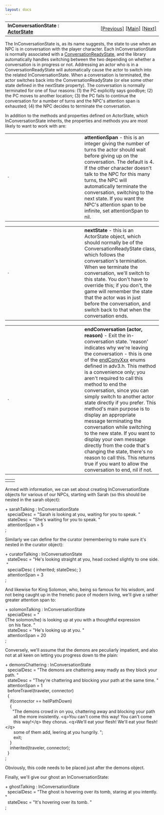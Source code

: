 ```yaml
---
layout: docs
---
```

<table width="100%" data-border="0" data-cellspacing="0"
data-cellpadding="3" data-bgcolor="#C0C0C0">
<colgroup>
<col style="width: 50%" />
<col style="width: 50%" />
</colgroup>
<tbody>
<tr>
<td style="text-align: left;"><strong>InConversationState : <a
href="overview-actorstates.html">ActorState</a><br />
</strong></td>
<td style="text-align: right;"><a
href="guidedintravelstate.html">[Previous]</a> <a
href="generalintroduction.html">[Main]</a> <a
href="conversationreadystate.html">[Next]</a></td>
</tr>
</tbody>
</table>

  
The InConversationState is, as its name suggests, the state to use when
an NPC is in conversation with the player character. Each
InConversationState is normally associated with a
[ConversationReadyState](conversationreadystate.html), and the library
automatically handles switching between the two depending on whether a
conversation is in progress or not. Addressing an actor who is in a
ConversationReadyState will automatically cause the actor to switch into
the related InConversationState. When a conversation is terminated, the
actor switches back into the ConversationReadyState (or else some other
state defined in the nextState property). The conversation is normally
terminated for one of four reasons: (1) the PC explicitly says goodbye;
(2) the PC moves to another location; (3) the PC fails to continue the
conversation for a number of turns and the NPC's attention span is
exhausted; (4) the NPC decides to terminate the conversation.  
  
In addition to the methods and properties defined on ActorState, which
InConversationState inherits, the properties and methods you are most
likely to want to work with are:  
  

<table data-border="0" data-cellpadding="0" data-cellspacing="0">
<colgroup>
<col style="width: 50%" />
<col style="width: 50%" />
</colgroup>
<tbody>
<tr data-valign="top">
<td width="14"><strong></strong>·<strong></strong></td>
<td><strong>attentionSpan</strong> - this is an integer giving the
number of turns the actor should wait before giving up on the
conversation. The default is 4. If the other character doesn't talk to
the NPC for this many turns, the NPC will automatically terminate the
conversation, switching to the next state. If you want the NPC's
attention span to be infinite, set attentionSpan to nil.  <br />
</td>
</tr>
</tbody>
</table>

<table data-border="0" data-cellpadding="0" data-cellspacing="0">
<colgroup>
<col style="width: 50%" />
<col style="width: 50%" />
</colgroup>
<tbody>
<tr data-valign="top">
<td width="14"><strong></strong>·<strong></strong></td>
<td><strong>nextState</strong> - this is an ActorState object, which
should normally be of the ConversationReadyState class, which follows
the conversation's termination. When we terminate the conversation,
we'll switch to this state. You don't have to override this; if you
don't, the game will remember the state that the actor was in just
before the conversation, and switch back to that when the conversation
ends.  <br />
</td>
</tr>
</tbody>
</table>

<table data-border="0" data-cellpadding="0" data-cellspacing="0">
<colgroup>
<col style="width: 50%" />
<col style="width: 50%" />
</colgroup>
<tbody>
<tr data-valign="top">
<td width="14"><strong></strong>·<strong></strong></td>
<td><strong>endConversation (actor, reason)</strong> - Exit the
in-conversation state. 'reason' indicates why we're leaving the
conversation - this is one of the <a
href="endconvxxxcodes.html">endConvXxx</a> enums defined in adv3.h. This
method is a convenience only; you aren't required to call this method to
end the conversation, since you can simply switch to another actor state
directly if you prefer. This method's main purpose is to display an
appropriate message terminating the conversation while switching to the
new state. If you want to display your own message directly from the
code that's changing the state, there's no reason to call this. This
returns true if you want to allow the conversation to end, nil if not.
 <br />
</td>
</tr>
</tbody>
</table>

|     |     |
|-----|-----|
|     |     |

  
Armed with information, we can set about creating InConversationState
objects for various of our NPCs, starting with Sarah (so this should be
nested in the sarah object):  
  
+ sarahTalking : InConversationState  
  specialDesc = "Sarah is looking at you, waiting for you to speak. "  
  stateDesc = "She's waiting for you to speak. "  
  attentionSpan = 5  
;  
  
Similarly we can define for the curator (remembering to make sure it's
nested in the curator object):  
  
+ curatorTalking : InConversationState  
  stateDesc = "He's looking straight at you, head cocked slightly to one side. "  
  specialDesc { inherited; stateDesc; }  
  attentionSpan = 3  
;  
  
And likewise for King Solomon, who, being so famous for his wisdom, and
not being caught up in the frenetic pace of modern living, we'll give a
rather greater attention span to:  
  
+ solomonTalking : InConversationState  
  specialDesc = "{The solomon/he} is looking up at you with a thoughtful expression  
   on his face. "  
  stateDesc = "He's looking up at you. "  
  attentionSpan = 20  
;  
  
Conversely, we'll assume that the demons are peculiarly impatient, and
also not at all keen on letting you progress down to the plain:  
  
+ demonsChattering : InConversationState  
  specialDesc = "The demons are chattering away madly as they block your path. "  
  stateDesc = "They're chattering and blocking your path at the same time. "  
  attentionSpan = 1  
  beforeTravel(traveler, connector)  
  {  
    if(connector == hellPathDown)  
    {  
      "The demons crowd in on you, chattering away and blocking your path  
       all the more insistently. \<q\>You can't come this way! You can't come  
       this way!\</q\> they chorus. \<q\>We'll eat your flesh! We'll eat your flesh!\</q\>  
       some of them add, leering at you hungrily. ";  
       exit;  
    }  
    inherited(traveler, connector);  
  }  
;    
  
Obviously, this code needs to be placed just after the demons object.  
  
Finally, we'll give our ghost an InConversationState:  
  
+ ghostTalking : InConversationState  
  specialDesc = "The ghost is hovering over its tomb, staring at you intently. "  
  stateDesc = "It's hovering over its tomb. "  
;  
  
